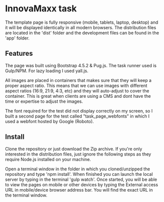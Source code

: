 # InnovaMaxx task

The template page is fully responsive (mobile, tablets, laptop, desktop) and it will be displayed identically in all modern browsers. The distribution files are located in the 'dist' folder and the development files can be found in the 'app' folder.

## Features

The page was built using Bootstrap 4.5.2 & Pug.js. The task runner used is Gulp/NPM. For lazy loading I used yall.js.

All images are placed in containers that makes sure that they will keep a proper aspect ratio. This means that we can use images with different aspect ratios (16:9, 21:9, 4:3, etc) and they will auto-adjust to cover the container. This is great when clients are using a CMS and dont have the time or expertise to adjust the images.

The font required for the test did not display correctly on my screen, so I built a second page for the test called "task_page_webfonts" in which I used a webfont hosted by Google (Roboto).

## Install

Clone the repository or just download the Zip archive. If you're only interested in the distribution files, just ignore the following steps as they require Node.js installed on your machine.

Open a terminal window in the folder in which you cloned/unzipped the repository and type 'npm install'. When finished you can launch the local server by typing in the terminal 'gulp watch'. Once started, you will be able to view the pages on mobile or other devices by typing the External access URL in mobile/device browser address bar. You will find the exact URL in the terminal window.